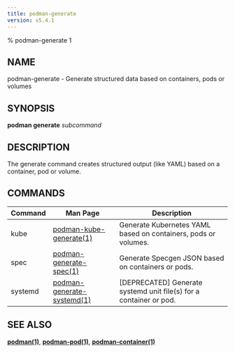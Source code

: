 ```yaml
---
title: podman-generate
version: v5.4.1
---
```


% podman-generate 1

## NAME
podman\-generate - Generate structured data based on containers, pods or volumes

## SYNOPSIS
**podman generate** *subcommand*

## DESCRIPTION
The generate command creates structured output (like YAML) based on a container, pod or volume.

## COMMANDS

| Command | Man Page                                                   | Description                                                                         |
|---------|------------------------------------------------------------|-------------------------------------------------------------------------------------|
| kube    | [podman-kube-generate(1)](podman-kube-generate.1.md)       | Generate Kubernetes YAML based on containers, pods or volumes.                      |
| spec    | [podman-generate-spec(1)](podman-generate-spec.1.md)       | Generate Specgen JSON based on containers or pods.                                  |
| systemd | [podman-generate-systemd(1)](podman-generate-systemd.1.md) | [DEPRECATED] Generate systemd unit file(s) for a container or pod.                  |


## SEE ALSO
**[podman(1)](podman.1.md)**, **[podman-pod(1)](podman-pod.1.md)**, **[podman-container(1)](podman-container.1.md)**
